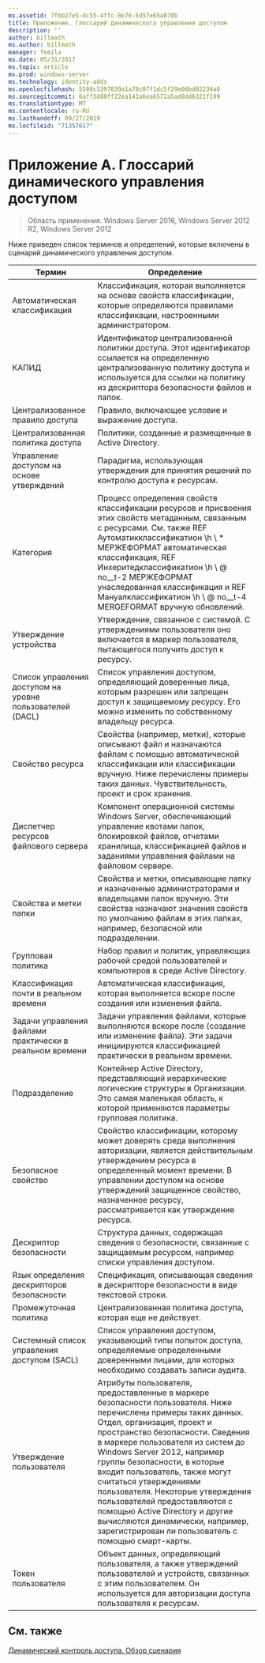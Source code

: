 ```yaml
---
ms.assetid: 7f6b27e5-dc55-4ffc-8e76-6d57e65a870b
title: Приложение. Глоссарий динамического управления доступом
description: ''
author: billmath
ms.author: billmath
manager: femila
ms.date: 05/31/2017
ms.topic: article
ms.prod: windows-server
ms.technology: identity-adds
ms.openlocfilehash: 5508c3397039a1a70c07f1dc5f29e06bd02234a0
ms.sourcegitcommit: 6aff3d88ff22ea141a6ea6572a5ad8dd6321f199
ms.translationtype: MT
ms.contentlocale: ru-RU
ms.lasthandoff: 09/27/2019
ms.locfileid: "71357617"
---
```

# <a name="appendix-a-dynamic-access-control-glossary"></a>Приложение A. Глоссарий динамического управления доступом

>Область применения. Windows Server 2016, Windows Server 2012 R2, Windows Server 2012

Ниже приведен список терминов и определений, которые включены в сценарий динамического управления доступом.  
  
|Термин|Определение|  
|--------|--------------|  
|Автоматическая классификация|Классификация, которая выполняется на основе свойств классификации, которые определяются правилами классификации, настроенными администратором.|  
|КАПИД|Идентификатор централизованной политики доступа. Этот идентификатор ссылается на определенную централизованную политику доступа и используется для ссылки на политику из дескриптора безопасности файлов и папок.|  
|Централизованное правило доступа|Правило, включающее условие и выражение доступа.|  
|Централизованная политика доступа|Политики, созданные и размещенные в Active Directory.|  
|Управление доступом на основе утверждений|Парадигма, использующая утверждения для принятия решений по контролю доступа к ресурсам.|  
|Категория|Процесс определения свойств классификации ресурсов и присвоения этих свойств метаданным, связанным с ресурсами. См. также REF Аутоматикклассификатион \h \\ * МЕРЖЕФОРМАТ автоматическая классификация, REF Инхеритедклассификатион \h \\ @ no__t-2 МЕРЖЕФОРМАТ унаследованная классификация и REF Мануалклассификатион \h \\ @ no__t-4 MERGEFORMAT вручную обновлений.|  
|Утверждение устройства|Утверждение, связанное с системой.  С утверждениями пользователя оно включается в маркер пользователя, пытающегося получить доступ к ресурсу.|  
|Список управления доступом на уровне пользователей (DACL)|Список управления доступом, определяющий доверенные лица, которым разрешен или запрещен доступ к защищаемому ресурсу. Его можно изменить по собственному владельцу ресурса.|  
|Свойство ресурса|Свойства (например, метки), которые описывают файл и назначаются файлам с помощью автоматической классификации или классификации вручную. Ниже перечислены примеры таких данных. Чувствительность, проект и срок хранения.|  
|Диспетчер ресурсов файлового сервера|Компонент операционной системы Windows Server, обеспечивающий управление квотами папок, блокировкой файлов, отчетами хранилища, классификацией файлов и заданиями управления файлами на файловом сервере.|  
|Свойства и метки папки|Свойства и метки, описывающие папку и назначенные администраторами и владельцами папок вручную. Эти свойства назначают значения свойств по умолчанию файлам в этих папках, например, безопасной или подразделении.|  
|Групповая политика|Набор правил и политик, управляющих рабочей средой пользователей и компьютеров в среде Active Directory.|  
|Классификация почти в реальном времени|Автоматическая классификация, которая выполняется вскоре после создания или изменения файла.|  
|Задачи управления файлами практически в реальном времени|Задачи управления файлами, которые выполняются вскоре после (создание или изменение файла). Эти задачи инициируются классификацией практически в реальном времени.|  
|Подразделение|Контейнер Active Directory, представляющий иерархические логические структуры в Организации. Это самая маленькая область, к которой применяются параметры групповая политика.|  
|Безопасное свойство|Свойство классификации, которому может доверять среда выполнения авторизации, является действительным утверждением ресурса в определенный момент времени. В управлении доступом на основе утверждений защищенное свойство, назначенное ресурсу, рассматривается как утверждение ресурса.|  
|Дескриптор безопасности|Структура данных, содержащая сведения о безопасности, связанные с защищаемым ресурсом, например списки управления доступом.|  
|Язык определения дескрипторов безопасности|Спецификация, описывающая сведения в дескрипторе безопасности в виде текстовой строки.|  
|Промежуточная политика|Централизованная политика доступа, которая еще не действует.|  
|Системный список управления доступом (SACL)|Список управления доступом, указывающий типы попыток доступа, определяемые определенными доверенными лицами, для которых необходимо создавать записи аудита.|  
|Утверждение пользователя|Атрибуты пользователя, предоставленные в маркере безопасности пользователя. Ниже перечислены примеры таких данных. Отдел, организация, проект и пространство безопасности.  Сведения в маркере пользователя из систем до Windows Server 2012, например группы безопасности, в которые входит пользователь, также могут считаться утверждениями пользователя. Некоторые утверждения пользователей предоставляются с помощью Active Directory и другие вычисляются динамически, например, зарегистрирован ли пользователь с помощью смарт-карты.|  
|Токен пользователя|Объект данных, определяющий пользователя, а также утверждений пользователей и устройств, связанных с этим пользователем. Он используется для авторизации доступа пользователя к ресурсам.|  
  
## <a name="see-also"></a>См. также  
[Динамический контроль доступа. Обзор сценария](Dynamic-Access-Control--Scenario-Overview.md)  
  


